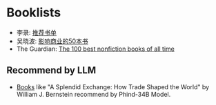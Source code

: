 # Booklists

 - 李录: [推荐书单](李录/Readme.md)
 - 吴晓波: [影响商业的50本书](吴晓波/Readme.md)
 - The Guardian: [The 100 best nonfiction books of all time](The-Guardian/Readme.md)

## Recommend by LLM

 - [Books](Books_Like_A_Splendid_Exchange.md) like "A Splendid Exchange: How Trade Shaped the World" by William J. Bernstein recommend by Phind-34B Model.

